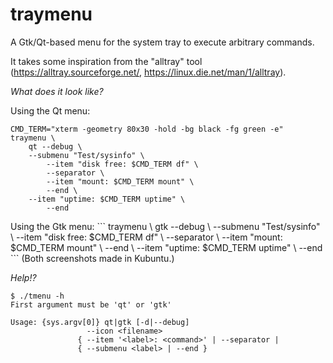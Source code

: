 # traymenu
A Gtk/Qt-based menu for the system tray to execute arbitrary commands.

It takes some inspiration from the "alltray" tool
(https://alltray.sourceforge.net/, https://linux.die.net/man/1/alltray).

*What does it look like?*

Using the Qt menu:
```
CMD_TERM="xterm -geometry 80x30 -hold -bg black -fg green -e"
traymenu \
    qt --debug \
    --submenu "Test/sysinfo" \
        --item "disk free: $CMD_TERM df" \
        --separator \
        --item "mount: $CMD_TERM mount" \
        --end \
    --item "uptime: $CMD_TERM uptime" \
        --end
```
<screenshot>
Using the Gtk menu:
```
traymenu \
    gtk --debug \
    --submenu "Test/sysinfo" \
        --item "disk free: $CMD_TERM df" \
        --separator \
        --item "mount: $CMD_TERM mount" \
        --end \
    --item "uptime: $CMD_TERM uptime" \
        --end
```
<screenshot>
(Both screenshots made in Kubuntu.)

*Help!?*

```
$ ./tmenu -h
First argument must be 'qt' or 'gtk'

Usage: {sys.argv[0]} qt|gtk [-d|--debug]
                 --icon <filename>
               { --item '<label>: <command>' | --separator |
               { --submenu <label> | --end }
```
